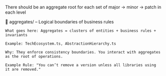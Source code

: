 There should be an aggregate root for each set of major -> minor -> patch in each level

🔹 aggregates/ – Logical boundaries of business rules

    What goes here: Aggregates = clusters of entities + business rules + invariants

    Example: TechEcosystem.ts, AbstractionHierarchy.ts

    Why: They enforce consistency boundaries. You interact with aggregates as the root of operations.

    Example Rule: "You can’t remove a version unless all libraries using it are removed."